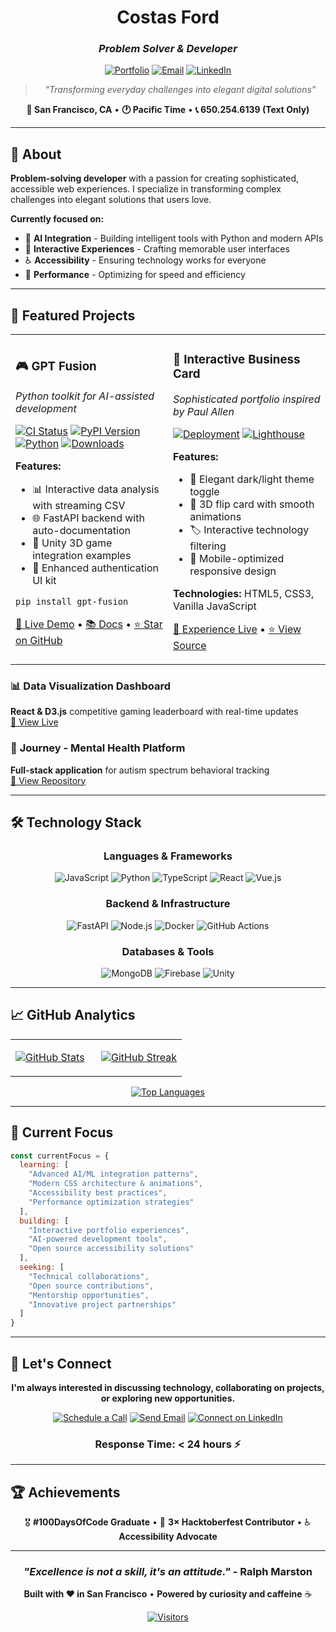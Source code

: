 <!-- 
██████╗ ██████╗  ██████╗ ██████╗ ██╗     ███████╗███╗   ███╗    ███████╗ ██████╗ ██╗    ██╗   ██╗███████╗██████╗ 
██╔══██╗██╔══██╗██╔═══██╗██╔══██╗██║     ██╔════╝████╗ ████║    ██╔════╝██╔═══██╗██║    ██║   ██║██╔════╝██╔══██╗
██████╔╝██████╔╝██║   ██║██████╔╝██║     █████╗  ██╔████╔██║    ███████╗██║   ██║██║    ██║   ██║█████╗  ██████╔╝
██╔═══╝ ██╔══██╗██║   ██║██╔══██╗██║     ██╔══╝  ██║╚██╔╝██║    ╚════██║██║   ██║██║    ╚██╗ ██╔╝██╔══╝  ██╔══██╗
██║     ██║  ██║╚██████╔╝██████╔╝███████╗███████╗██║ ╚═╝ ██║    ███████║╚██████╔╝███████╗╚████╔╝ ███████╗██║  ██║
╚═╝     ╚═╝  ╚═╝ ╚═════╝ ╚═════╝ ╚══════╝╚══════╝╚═╝     ╚═╝    ╚══════╝ ╚═════╝ ╚══════╝ ╚═══╝  ╚══════╝╚═╝  ╚═╝
-->

<div align="center">

# **Costas Ford**
### *Problem Solver & Developer*

[![Portfolio](https://img.shields.io/badge/Portfolio-costasford.github.io-blue?style=flat-square&logo=safari&logoColor=white)](https://costasford.github.io)
[![Email](https://img.shields.io/badge/Email-costasford@proton.me-red?style=flat-square&logo=protonmail&logoColor=white)](mailto:costasford@proton.me)
[![LinkedIn](https://img.shields.io/badge/LinkedIn-costasford-0077B5?style=flat-square&logo=linkedin&logoColor=white)](https://www.linkedin.com/in/costasford)

> *"Transforming everyday challenges into elegant digital solutions"*

**📍 San Francisco, CA** • **🕐 Pacific Time** • **📞 650.254.6139 (Text Only)**

</div>

---

## 💼 **About**

**Problem-solving developer** with a passion for creating sophisticated, accessible web experiences. I specialize in transforming complex challenges into elegant solutions that users love.

**Currently focused on:**
- 🤖 **AI Integration** - Building intelligent tools with Python and modern APIs
- 🎨 **Interactive Experiences** - Crafting memorable user interfaces
- ♿ **Accessibility** - Ensuring technology works for everyone
- 🚀 **Performance** - Optimizing for speed and efficiency

---

## 🌟 **Featured Projects**

<table>
<tr>
<td width="50%">

### 🎮 **GPT Fusion**
*Python toolkit for AI-assisted development*

[![CI Status](https://img.shields.io/github/actions/workflow/status/costasford/gpt-fusion/ci.yml?style=flat-square)](https://github.com/costasford/gpt-fusion/actions)
[![PyPI Version](https://img.shields.io/pypi/v/gpt-fusion?style=flat-square)](https://pypi.org/project/gpt-fusion/)
[![Python](https://img.shields.io/pypi/pyversions/gpt-fusion?style=flat-square)](https://pypi.org/project/gpt-fusion/)
[![Downloads](https://img.shields.io/pypi/dm/gpt-fusion?style=flat-square)](https://pypi.org/project/gpt-fusion/)

**Features:**
- 📊 Interactive data analysis with streaming CSV
- 🌐 FastAPI backend with auto-documentation  
- 🎯 Unity 3D game integration examples
- 🔐 Enhanced authentication UI kit

```bash
pip install gpt-fusion
```

[🚀 Live Demo](https://costasford.github.io/gpt-fusion/demo.html) • [📚 Docs](https://costasford.github.io/gpt-fusion/) • [⭐ Star on GitHub](https://github.com/costasford/gpt-fusion)

</td>
<td width="50%">

### 💼 **Interactive Business Card**
*Sophisticated portfolio inspired by Paul Allen*

[![Deployment](https://img.shields.io/github/deployments/costasford/costasford.github.io/github-pages?style=flat-square&label=live)](https://costasford.github.io)
[![Lighthouse](https://img.shields.io/badge/Lighthouse-100%2F100-brightgreen?style=flat-square)](https://costasford.github.io)

**Features:**
- 🌙 Elegant dark/light theme toggle
- 🎴 3D flip card with smooth animations
- 🏷️ Interactive technology filtering
- 📱 Mobile-optimized responsive design

**Technologies:** HTML5, CSS3, Vanilla JavaScript

[🎯 Experience Live](https://costasford.github.io) • [⭐ View Source](https://github.com/costasford/costasford.github.io)

</td>
</tr>
</table>

### 📊 **Data Visualization Dashboard**
**React & D3.js** competitive gaming leaderboard with real-time updates  
[🔗 View Live](https://costasford.github.io/NorcalSlippiLeaderboard/#/)

### 🧠 **Journey - Mental Health Platform** 
**Full-stack application** for autism spectrum behavioral tracking  
[🔗 View Repository](https://github.com/mantezana1998/Journey)

---

## 🛠️ **Technology Stack**

<div align="center">

### **Languages & Frameworks**
![JavaScript](https://img.shields.io/badge/JavaScript-F7DF1E?style=for-the-badge&logo=javascript&logoColor=black)
![Python](https://img.shields.io/badge/Python-3776AB?style=for-the-badge&logo=python&logoColor=white)
![TypeScript](https://img.shields.io/badge/TypeScript-007ACC?style=for-the-badge&logo=typescript&logoColor=white)
![React](https://img.shields.io/badge/React-20232A?style=for-the-badge&logo=react&logoColor=61DAFB)
![Vue.js](https://img.shields.io/badge/Vue.js-35495E?style=for-the-badge&logo=vue.js&logoColor=4FC08D)

### **Backend & Infrastructure**
![FastAPI](https://img.shields.io/badge/FastAPI-005571?style=for-the-badge&logo=fastapi)
![Node.js](https://img.shields.io/badge/Node.js-43853D?style=for-the-badge&logo=node.js&logoColor=white)
![Docker](https://img.shields.io/badge/Docker-2496ED?style=for-the-badge&logo=docker&logoColor=white)
![GitHub Actions](https://img.shields.io/badge/GitHub_Actions-2088FF?style=for-the-badge&logo=github-actions&logoColor=white)

### **Databases & Tools**
![MongoDB](https://img.shields.io/badge/MongoDB-4EA94B?style=for-the-badge&logo=mongodb&logoColor=white)
![Firebase](https://img.shields.io/badge/Firebase-039BE5?style=for-the-badge&logo=Firebase&logoColor=white)
![Unity](https://img.shields.io/badge/Unity-100000?style=for-the-badge&logo=unity&logoColor=white)

</div>

---

## 📈 **GitHub Analytics**

<div align="center">
<table>
<tr>
<td width="50%">

[![GitHub Stats](https://github-readme-stats.vercel.app/api?username=costasford&show_icons=true&theme=transparent&hide_border=true&include_all_commits=true&count_private=true)](https://github.com/costasford)

</td>
<td width="50%">

[![GitHub Streak](https://streak-stats.demolab.com?user=costasford&theme=transparent&hide_border=true)](https://github.com/costasford)

</td>
</tr>
</table>

[![Top Languages](https://github-readme-stats.vercel.app/api/top-langs/?username=costasford&layout=compact&theme=transparent&hide_border=true&langs_count=8)](https://github.com/costasford)

</div>

---

## 🎯 **Current Focus**

```javascript
const currentFocus = {
  learning: [
    "Advanced AI/ML integration patterns",
    "Modern CSS architecture & animations", 
    "Accessibility best practices",
    "Performance optimization strategies"
  ],
  building: [
    "Interactive portfolio experiences",
    "AI-powered development tools",
    "Open source accessibility solutions"
  ],
  seeking: [
    "Technical collaborations",
    "Open source contributions", 
    "Mentorship opportunities",
    "Innovative project partnerships"
  ]
}
```

---

## 🤝 **Let's Connect**

<div align="center">

**I'm always interested in discussing technology, collaborating on projects, or exploring new opportunities.**

[![Schedule a Call](https://img.shields.io/badge/Schedule%20a%20Call-Calendly-blue?style=for-the-badge&logo=calendly)](https://calendly.com/costasford)
[![Send Email](https://img.shields.io/badge/Send%20Email-ProtonMail-8B89CC?style=for-the-badge&logo=protonmail)](mailto:costasford@proton.me)
[![Connect on LinkedIn](https://img.shields.io/badge/Connect%20on%20LinkedIn-0077B5?style=for-the-badge&logo=linkedin)](https://www.linkedin.com/in/costasford)

### **Response Time: < 24 hours** ⚡

</div>

---

## 🏆 **Achievements**

<div align="center">

🎖️ **#100DaysOfCode Graduate** • 🌟 **3× Hacktoberfest Contributor** • ♿ **Accessibility Advocate**

</div>

---

<div align="center">

### *"Excellence is not a skill, it's an attitude."* - Ralph Marston

**Built with ❤️ in San Francisco** • **Powered by curiosity and caffeine** ☕

[![Visitors](https://komarev.com/ghpvc/?username=costasford&style=flat-square&color=blue)](https://github.com/costasford)

</div>